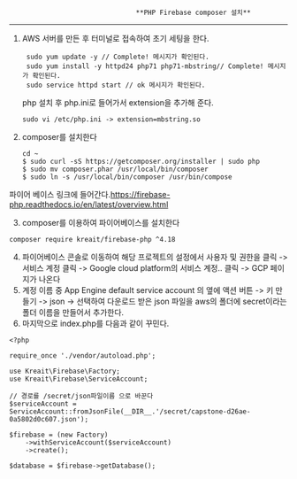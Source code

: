 									**PHP Firebase composer 설치**

------

1. AWS 서버를 만든 후 터미널로 접속하여 초기 세팅을 한다.

   ```
    sudo yum update -y // Complete! 메시지가 확인된다.
    sudo yum install -y httpd24 php71 php71-mbstring// Complete! 메시지가 확인된다.
    sudo service httpd start // ok 메시지가 확인된다.
   ```

   php 설치 후 php.ini로 들어가서 extension을 추가해 준다.

   ```
   sudo vi /etc/php.ini -> extension=mbstring.so
   ```

2. composer를 설치한다

   ```
   cd ~
   $ sudo curl -sS https://getcomposer.org/installer | sudo php
   $ sudo mv composer.phar /usr/local/bin/composer
   $ sudo ln -s /usr/local/bin/composer /usr/bin/compose
   ```

파이어 베이스 링크에 들어간다.<https://firebase-php.readthedocs.io/en/latest/overview.html>

3.  composer를 이용하여 파이어베이스를 설치한다

```
composer require kreait/firebase-php ^4.18
```

4. 파이어베이스 콘솔로 이동하여 해당 프로젝트의 설정에서 사용자 및 권한을 클릭 -> 서비스 계정 클릭 -> Google cloud platform의 서비스 계정.. 클릭 -> GCP 페이지가 나온다 
5. 계정 이름 중 App Engine default service account 의 옆에 액션 버튼 -> 키 만들기 -> json -> 선택하여 다운로드 받은 json 파일을 aws의 폴더에 secret이라는 폴더 이름을 만들어서 추가한다.
6. 마지막으로 index.php를 다음과 같이 꾸민다.

```
<?php

require_once './vendor/autoload.php';

use Kreait\Firebase\Factory;
use Kreait\Firebase\ServiceAccount;

// 경로를 /secret/json파일이름 으로 바꾼다
$serviceAccount = ServiceAccount::fromJsonFile(__DIR__.'/secret/capstone-d26ae-0a5802d0c607.json');

$firebase = (new Factory)
    ->withServiceAccount($serviceAccount)
    ->create();

$database = $firebase->getDatabase();


```

